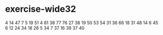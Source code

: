 # exercise-wide32
4
14
47
7
5
19
51
4
81
38
77
76
27
38
19
50
53
54
31
36
66
18
31
48
14
6
45
6
12
24
34
18
28
5
34
7
37
16
39
37
40
